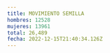 ```yaml
---
title: MOVIMIENTO SEMILLA
hombres: 12528
mujeres: 13961
total: 26,489
fecha: 2022-12-15T21:40:34.126Z
---
```

